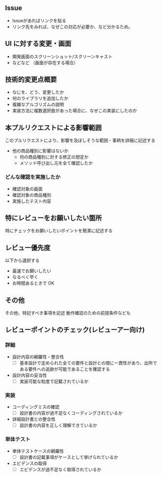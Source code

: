 ## Issue
- Issueがあればリンクを貼る
- リンク先をみれば、なぜこの対応が必要か、など分かるため。

## UI に対する変更・画面
- 開発画面のスクリーンショット/スクリーンキャスト
- などなど （画面が存在する場合）

## 技術的変更点概要
- なにを、どう、変更したか
- 何のライブラリを追加したか
- 複雑なアルゴリズムの説明
- 実装方法に複数選択肢があった場合に、なぜこの実装にしたのか

## 本プルリクエストによる影響範囲
このプルリクエストにより、影響を及ぼしそうな範囲・事柄を詳細に記述する
- 他の商品種別に影響はないか
  - 何の商品種別に対する修正の想定か
  - メソッド呼び出し元を全て確認したか

### どんな確認を実施したか
- 確認対象の画面
- 確認対象の商品種別
- 実施したテスト内容

## 特にレビューをお願いしたい箇所
特にチェックをお願いしたいポイントを簡潔に記述する

## レビュー優先度
以下から選択する
- 最速でお願いしたい
- なるべく早く
- お時間あるときで OK

## その他
その他、特記すべき事項を記述
動作確認のための前提条件なども

## レビューポイントのチェック(レビューアー向け)
### 詳細
 - 設計内容の網羅性・整合性
   - [ ] 基本設計で定められた全ての要件と設計との間に一貫性があり、出所である要件への追跡が可能であることを確認する
 - 設計内容の妥当性
   - [ ] 実装可能な粒度で記載されているか
### 実装
 - コーディングミスの確認
   - [ ] 設計書の内容が過不足なくコーディングされているか
 - 詳細設計書との整合性
   - [ ] 設計書の内容を正しく理解できているか
### 単体テスト
 - 単体テストケースの網羅性
   - [ ] 設計書の記載事項がケースとして挙げられているか
 - エビデンスの取得
   - [ ] エビデンスが過不足なく取得されているか
